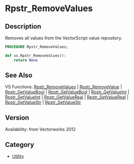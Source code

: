 # Rpstr_RemoveValues

## Description
Removes all values from the VectorScript value repository.

```pascal
PROCEDURE Rpstr_RemoveValues;
```

```python
def vs.Rpstr_RemoveValues():
    return None
```

## See Also
VS Functions:
[Rpstr_RemoveValues](Rpstr_RemoveValues.md) 
| [Rpstr_RemoveValue](Rpstr_RemoveValue.md) 
| [Rpstr_GetValueBool](Rpstr_GetValueBool.md) 
| [Rpstr_SetValueBool](Rpstr_SetValueBool.md) 
| [Rpstr_GetValueInt](Rpstr_GetValueInt.md) 
| [Rpstr_SetValueInt](Rpstr_SetValueInt.md) 
| [Rpstr_GetValueReal](Rpstr_GetValueReal.md) 
| [Rpstr_SetValueReal](Rpstr_SetValueReal.md) 
| [Rpstr_GetValueStr](Rpstr_GetValueStr.md) 
| [Rpstr_SetValueStr](Rpstr_SetValueStr.md)

## Version
Availability: from Vectorworks 2012

## Category
* [Utility](../Categories/Utility.md)
